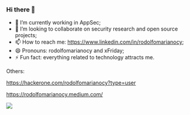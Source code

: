 ### Hi there 👋

- 🔭 I’m currently working in AppSec;
- 👯 I’m looking to collaborate on security research and open source projects;
- 📫 How to reach me: https://www.linkedin.com/in/rodolfomarianocy;
- 😄 Pronouns: rodolfomarianocy and xFriday;
- ⚡ Fun fact: everything related to technology attracts me.

Others:

https://hackerone.com/rodolfomarianocy?type=user

https://rodolfomarianocy.medium.com/

![](https://tryhackme-badges.s3.amazonaws.com/xFriday.png)
